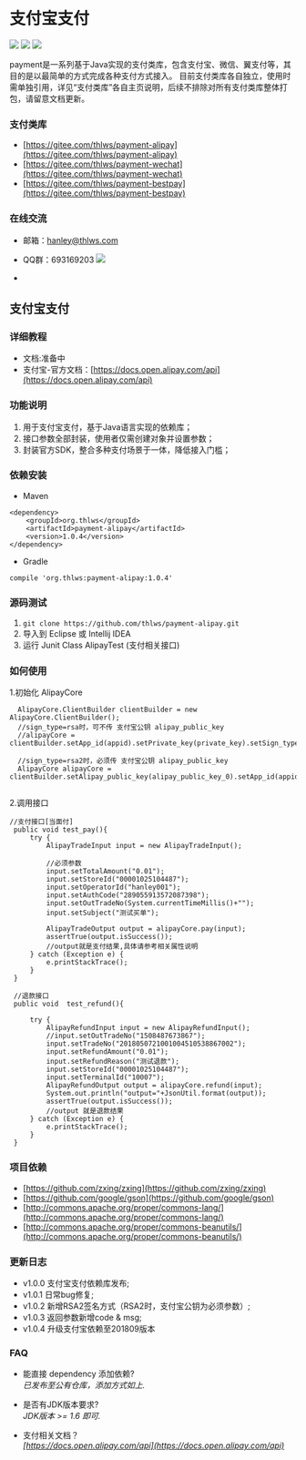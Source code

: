 支付宝支付
============
[![](https://img.shields.io/badge/release-v1.0.4-blue.svg)](https://github.com/thlws/payment-alipay)   [![](https://img.shields.io/badge/license-Apache--2-yellowgreen.svg)](https://www.apache.org/licenses/LICENSE-2.0.html) [![](https://img.shields.io/badge/maven%20central-v1.0.4-brightgreen.svg)](https://search.maven.org/artifact/org.thlws/payment-alipay/1.0.4/jar)

payment是一系列基于Java实现的支付类库，包含支付宝、微信、翼支付等，其目的是以最简单的方式完成各种支付方式接入。
目前支付类库各自独立，使用时需单独引用，详见“支付类库”各自主页说明，后续不排除对所有支付类库整体打包，请留意文档更新。

### 支付类库
- [https://gitee.com/thlws/payment-alipay](https://gitee.com/thlws/payment-alipay)
- [https://gitee.com/thlws/payment-wechat](https://gitee.com/thlws/payment-wechat)
- [https://gitee.com/thlws/payment-bestpay](https://gitee.com/thlws/payment-bestpay)   

### 在线交流
- 邮箱：hanley@thlws.com   
- QQ群：693169203 <a target="_blank" href="//shang.qq.com/wpa/qunwpa?idkey=521df1fba7ef96db15c898e48feb26b6a82f6c2a60612154181b301febb30494">![](https://img.shields.io/badge/QQ-Tencent-red.svg) </a>
 
- 

## 支付宝支付

### 详细教程
- 文档:准备中
- 支付宝-官方文档：[https://docs.open.alipay.com/api](https://docs.open.alipay.com/api)

### 功能说明
1. 用于支付宝支付，基于Java语言实现的依赖库；
2. 接口参数全部封装，使用者仅需创建对象并设置参数；
3. 封装官方SDK，整合多种支付场景于一体，降低接入门槛；

### 依赖安装
- Maven
```
<dependency>
    <groupId>org.thlws</groupId>
    <artifactId>payment-alipay</artifactId>
    <version>1.0.4</version>
</dependency>
```
- Gradle
```
compile 'org.thlws:payment-alipay:1.0.4'
```

### 源码测试
1. ```git clone https://github.com/thlws/payment-alipay.git```
2. 导入到 Eclipse 或 Intellij IDEA
3. 运行 Junit Class AlipayTest (支付相关接口)

### 如何使用
1.初始化 AlipayCore
```
  AlipayCore.ClientBuilder clientBuilder = new AlipayCore.ClientBuilder();
  //sign_type=rsa时，可不传 支付宝公钥 alipay_public_key
  //alipayCore = clientBuilder.setApp_id(appid).setPrivate_key(private_key).setSign_type(AlipayConstants.SIGN_TYPE_RSA).build();

  //sign_type=rsa2时，必须传 支付宝公钥 alipay_public_key
  AlipayCore alipayCore = clientBuilder.setAlipay_public_key(alipay_public_key_0).setApp_id(appid_0).setPrivate_key(private_key_0).setSign_type(AlipayConstants.SIGN_TYPE_RSA2).build();
    
```

2.调用接口
```
//支付接口[当面付]
 public void test_pay(){
     try {
         AlipayTradeInput input = new AlipayTradeInput();

         //必须参数
         input.setTotalAmount("0.01");
         input.setStoreId("00001025104487");
         input.setOperatorId("hanley001");
         input.setAuthCode("289055913572087398");
         input.setOutTradeNo(System.currentTimeMillis()+"");
         input.setSubject("测试买单");
         
         AlipayTradeOutput output = alipayCore.pay(input);
         assertTrue(output.isSuccess());
         //output就是支付结果,具体请参考相关属性说明
     } catch (Exception e) {
         e.printStackTrace();
     }
 }

```

```
 //退款接口
 public void  test_refund(){
    
     try {
         AlipayRefundInput input = new AlipayRefundInput();
         //input.setOutTradeNo("1508487673867");
         input.setTradeNo("2018050721001004510538867002");
         input.setRefundAmount("0.01");
         input.setRefundReason("测试退款");
         input.setStoreId("00001025104487");
         input.setTerminalId("10007");
         AlipayRefundOutput output = alipayCore.refund(input);
         System.out.println("output="+JsonUtil.format(output));
         assertTrue(output.isSuccess());
         //output 就是退款结果
     } catch (Exception e) {
         e.printStackTrace();
     }
 }
```



### 项目依赖
- [https://github.com/zxing/zxing](https://github.com/zxing/zxing)
- [https://github.com/google/gson](https://github.com/google/gson)
- [http://commons.apache.org/proper/commons-lang/](http://commons.apache.org/proper/commons-lang/)
- [http://commons.apache.org/proper/commons-beanutils/](http://commons.apache.org/proper/commons-beanutils/)

### 更新日志
- v1.0.0 支付宝支付依赖库发布;
- v1.0.1 日常bug修复;
- v1.0.2 新增RSA2签名方式（RSA2时，支付宝公钥为必须参数）;
- v1.0.3 返回参数新增code & msg;
- v1.0.4 升级支付宝依赖至201809版本

### FAQ
- 能直接 dependency 添加依赖?<br>
_已发布至公有仓库，添加方式如上._

- 是否有JDK版本要求?<br>
_JDK版本 >= 1.6 即可._

- 支付相关文档？<br>
_[https://docs.open.alipay.com/api](https://docs.open.alipay.com/api)_
